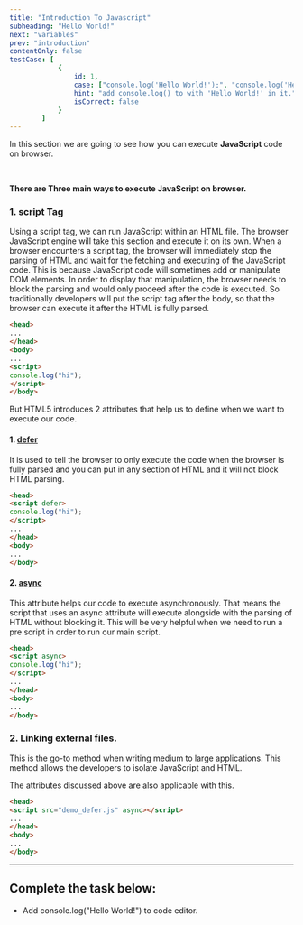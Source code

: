 ```yaml
---
title: "Introduction To Javascript"
subheading: "Hello World!"
next: "variables"
prev: "introduction"
contentOnly: false
testCase: [
			{
				id: 1,
				case: ["console.log('Hello World!');", "console.log('Hello World!')"],
				hint: "add console.log() to with 'Hello World!' in it.",
				isCorrect: false
			}
		]
---
```


In this section we are going to see how you can execute **JavaScript** code on browser.

<br />

**There are Three main ways to execute JavaScript on browser.**

### 1. script Tag

Using a script tag, we can run JavaScript within an HTML file. The browser JavaScript engine will take this section and execute it on its own. When a browser encounters a script tag, the browser will immediately stop the parsing of HTML and wait for the fetching and executing of the JavaScript code. This is because JavaScript code will sometimes add or manipulate DOM elements. In order to display that manipulation, the browser needs to block the parsing and would only proceed after the code is executed. So traditionally developers will put the script tag after the body, so that the browser can execute it after the HTML is fully parsed.

```HTML
<head>
...
</head>
<body>
...
<script>
console.log("hi");
</script>
</body>
```

But HTML5 introduces 2 attributes that help us to define when we want to execute our code.

#### 1. [defer](https://www.w3schools.com/tags/att_script_defer.asp)

It is used to tell the browser to only execute the code when the browser is fully parsed and you can put in any section of HTML and it will not block HTML parsing.

```HTML
<head>
<script defer>
console.log("hi");
</script>
...
</head>
<body>
...
</body>
```

#### 2. [async](https://www.w3schools.com/tags/att_script_async.asp)

This attribute helps our code to execute asynchronously. That means the script that uses an async attribute will execute alongside with the parsing of HTML without blocking it. This will be very helpful when we need to run a pre script in order to run our main script.

```HTML
<head>
<script async>
console.log("hi");
</script>
...
</head>
<body>
...
</body>
```

### 2. Linking external files.

This is the go-to method when writing medium to large applications. This method allows the developers to isolate JavaScript and HTML.

The attributes discussed above are also applicable with this.

```HTML
<head>
<script src="demo_defer.js" async></script>
...
</head>
<body>
...
</body>
```

---

## Complete the task below:

- Add console.log("Hello World!") to code editor.
